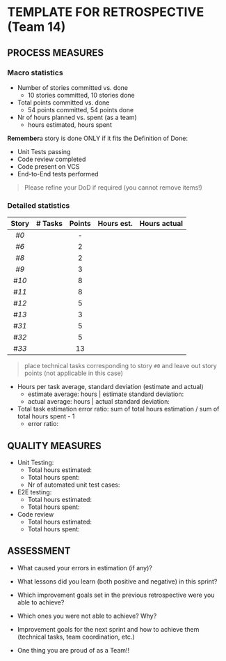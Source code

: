 TEMPLATE FOR RETROSPECTIVE (Team 14)
=====================================

## PROCESS MEASURES 

### Macro statistics

- Number of stories committed vs. done
    - 10 stories committed, 10 stories done 
- Total points committed vs. done
    - 54 points committed, 54 points done
- Nr of hours planned vs. spent (as a team)
    -  hours estimated,  hours spent

**Remember**a story is done ONLY if it fits the Definition of Done:
 
- Unit Tests passing
- Code review completed
- Code present on VCS
- End-to-End tests performed

> Please refine your DoD if required (you cannot remove items!) 

### Detailed statistics

| Story | # Tasks | Points | Hours est. | Hours actual |
| :---: | :-----: | :----: | :--------: | :----------: |
| _#0_  |         |   -    |            |              |
| _#6_  |         |   2    |            |              |
| _#8_  |         |   2    |            |              |
| _#9_  |         |   3    |            |              |
| _#10_ |         |   8    |            |              |
| _#11_ |         |   8    |            |              |
| _#12_ |         |   5    |            |              |
| _#13_ |         |   3    |            |              |
| _#31_ |         |   5    |            |              |
| _#32_ |         |   5    |            |              |
| _#33_ |         |   13   |            |              |


> place technical tasks corresponding to story `#0` and leave out story points (not applicable in this case)

- Hours per task average, standard deviation (estimate and actual)
    - estimate average:  hours | estimate standard deviation: 
    - actual average:  hours | actual standard deviation: 
- Total task estimation error ratio: sum of total hours estimation / sum of total hours spent - 1
    - error ratio: 


## QUALITY MEASURES 

- Unit Testing:
  - Total hours estimated: 
  - Total hours spent: 
  - Nr of automated unit test cases: 
- E2E testing:
  - Total hours estimated: 
  - Total hours spent: 
- Code review 
  - Total hours estimated: 
  - Total hours spent: 
  


## ASSESSMENT

- What caused your errors in estimation (if any)?

- What lessons did you learn (both positive and negative) in this sprint?

- Which improvement goals set in the previous retrospective were you able to achieve?
      
- Which ones you were not able to achieve? Why?

- Improvement goals for the next sprint and how to achieve them (technical tasks, team coordination, etc.)

- One thing you are proud of as a Team!!